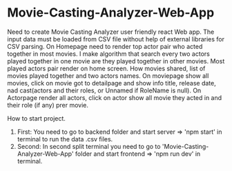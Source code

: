 # Movie-Casting-Analyzer-Web-App

Need to create Movie Casting Analyzer user friendly react Web app.
The input data must be loaded from CSV file without help of external libraries for CSV parsing.
On Homepage need to render top actor pair who acted together in most movies. I make algorithm that
search every two actors played together in one movie are they played together in other movies.
Most played actors pair render on home screen. How movies shared, list of movies played together
and two actors names. On moviepage show all movies, click on movie got to detailpage and show info
title, release date, nad cast(actors and their roles, or Unnamed if RoleName is null).
On Actorpage render all actors, click on actor show all movie they acted in and their role (if any) prer movie.

How to start project.

1. First: You need to go to backend folder and start server => 'npm start' in terminal to run the data .csv files.
2. Second: In second split terminal you need to go to 'Movie-Casting-Analyzer-Web-App' folder and start frontend => 'npm run dev' in terminal.
